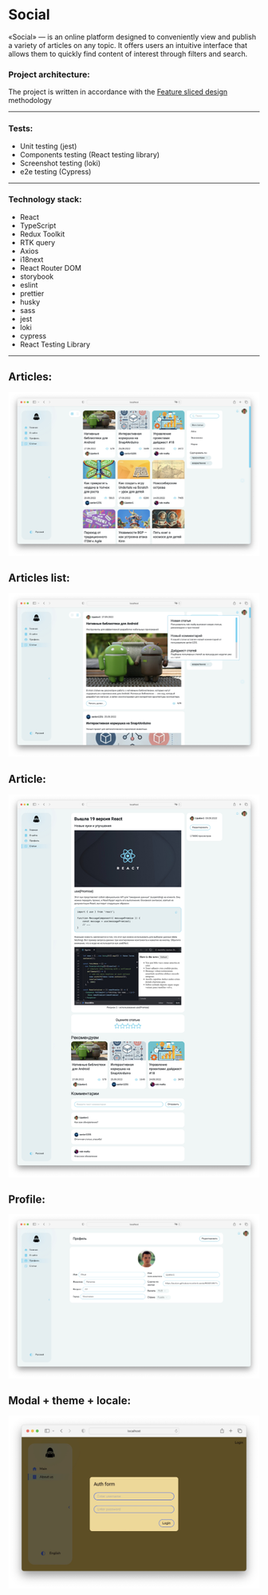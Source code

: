 # Social

«Social» — is an online platform designed to conveniently view and publish a variety of articles on any topic. It offers users an intuitive interface that allows them to quickly find content of interest through filters and search.

### Project architecture:
The project is written in accordance with the [Feature sliced design](https://feature-sliced.design/docs/get-started/tutorial) methodology

----

### Tests:
- Unit testing (jest)
- Components testing (React testing library)
- Screenshot testing (loki)
- e2e testing (Cypress)

----

### Technology stack:
- React
- TypeScript
- Redux Toolkit
- RTK query
- Axios
- i18next
- React Router DOM
- storybook
- eslint
- prettier
- husky
- sass
- jest
- loki
- cypress
- React Testing Library

----

## Articles:
![Index screenshot](public/img/articles.jpg)

## Articles list:
![Favorites screenshot](public/img/articlesList.jpg)

## Article:
![Login screenshot](public/img/article.jpg)

## Profile:
![Offer screenshot](public/img/profile.jpg)

## Modal + theme + locale:
![Offer screenshot](public/img/modal.jpg)
